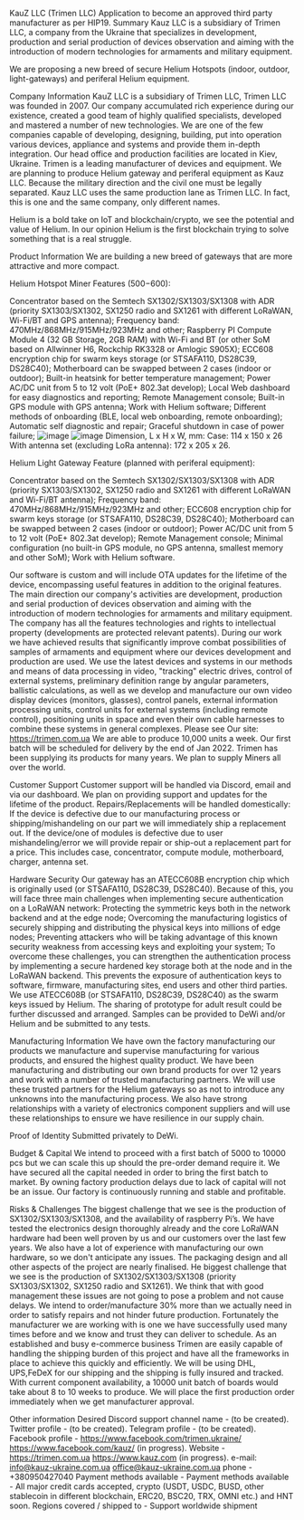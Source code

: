 KauZ LLC (Trimen LLC)
Application to become an approved third party manufacturer as per HIP19.
Summary
Kauz LLC is a subsidiary of Trimen LLC, a company from the Ukraine that specializes in development, production and serial production of devices observation and aiming with the introduction of modern technologies for armaments and military equipment.

We are proposing a new breed of secure Helium Hotspots (indoor, outdoor, light-gateways) and periferal Helium equipment.

Company Information
KauZ LLC is a subsidiary of Trimen LLC, Trimen LLC was founded in 2007.
Our company accumulated rich experience during our existence, created a good team of highly qualified specialists, developed and mastered a number of new technologies.
We are one of the few companies capable of developing, designing, building, put into operation various devices, appliance and systems and provide them in-depth integration.
Our head office and production facilities are located in Kiev, Ukraine. 
Trimen is a leading manufacturer of devices and equipment.
We are planning to produce Helium gateway and periferal equipment as Kauz LLC. Because the military direction and the civil one must be legally separated.
Kauz LLC uses the same production lane as Trimen LLC. In fact, this is one and the same company, only different names.

Helium is a bold take on IoT and blockchain/crypto, we see the potential and value of Helium.
In our opinion Helium is the first blockchain trying to solve something that is a real struggle.

Product Information
We are building a new breed of gateways that are more attractive and more compact.

Helium Hotspot Miner Features ($500-$600):

Concentrator based on the Semtech SX1302/SX1303/SX1308 with ADR (priority SX1303/SX1302, SX1250 radio and SX1261 with different LoRaWAN, Wi-Fi/BT and GPS antenna);
Frequency band: 470MHz/868MHz/915MHz/923MHz and other;
Raspberry PI Compute Module 4 (32 GB Storage, 2GB RAM) with Wi-Fi and BT (or other SoM based on Allwinner H6, Rockchip RK3328 or Amlogic S905X);
ECC608 encryption chip for swarm keys storage (or STSAFA110, DS28C39, DS28C40);
Motherboard can be swapped between 2 cases (indoor or outdoor);
Built-in heatsink for better temperature management;
Power AC/DC unit from 5 to 12 volt (PoE+ 802.3at develop);
Local Web dashboard for easy diagnostics and reporting;
Remote Management console;
Built-in GPS module with GPS antenna;
Work with Helium software;
Different methods of onboarding (BLE, local web onboarding, remote onboarding);
Automatic self diagnostic and repair;
Graceful shutdown in case of power failure;
![image](https://user-images.githubusercontent.com/86477251/131996983-7c22c8e3-59c1-4bea-8487-ad5cadf5d55d.png)
![image](https://user-images.githubusercontent.com/86477251/131997217-cdc0d836-e65c-4e98-9f53-32ea0a3ea379.png)
Dimension, L x H x W, mm:
Case: 114 x 150 x 26
With antenna set (excluding LoRa antenna): 172 x 205 x 26.

Helium Light Gateway Feature (planned with periferal equipment):

Concentrator based on the Semtech SX1302/SX1303/SX1308 with ADR (priority SX1303/SX1302, SX1250 radio and SX1261 with different LoRaWAN and Wi-Fi/BT antenna);
Frequency band: 470MHz/868MHz/915MHz/923MHz and other;
ECC608 encryption chip for swarm keys storage (or STSAFA110, DS28C39, DS28C40);
Motherboard can be swapped between 2 cases (indoor or outdoor);
Power AC/DC unit from 5 to 12 volt (PoE+ 802.3at develop);
Remote Management console;
Minimal configuration (no built-in GPS module, no GPS antenna, smallest memory and other SoM);
Work with Helium software.

Our software is custom and will include OTA updates for the lifetime of the device, encompassing useful features in addition to the original features.
The main direction our company's activities are development, production and serial production of devices observation and aiming with the introduction of modern technologies for armaments and military equipment.
The company has all the features technologies and rights to intellectual property (developments are protected relevant patents).
During our work we have achieved results that significantly improve combat possibilities of samples of armaments and equipment where our devices development and production are used.
We use the latest devices and systems in our methods and means of data processing in video, "tracking" electric drives, control of external systems, preliminary definition range by angular parameters, ballistic calculations, as well as we develop and manufacture our own video display devices (monitors, glasses), control panels, external information processing units, control units for external systems (including remote control), positioning units in space and even their own cable harnesses to combine these systems in general complexes.
Please see Our site: https://trimen.com.ua
We are able to produce 10,000 units a week. Our first batch will be scheduled for delivery by the end of Jan 2022.
Trimеn has been supplying its products for many years. We plan to supply Miners all over the world.

Customer Support
Customer support will be handled via Discord, email and via our dashboard. We plan on providing support and updates for the lifetime of the product.
Repairs/Replacements will be handled domestically:
If the device is defective due to our manufacturing process or shipping/mishandeling on our part we will immediately ship a replacement out.
If the device/one of modules is defective due to user mishandeling/error we will provide repair or ship-out a replacement part for a price.
This includes case, concentrator, compute module, motherboard, charger, antenna set.

Hardware Security
Our gateway has an ATECC608B encryption chip which is originally used (or STSAFA110, DS28C39, DS28C40).
Because of this, you will face three main challenges when implementing secure authentication on a LoRaWAN network:
Protecting the symmetric keys both in the network backend and at the edge node;
Overcoming the manufacturing logistics of securely shipping and distributing the physical keys into millions of edge nodes;
Preventing attackers who will be taking advantage of this known security weakness from accessing keys and exploiting your system;
To overcome these challenges, you can strengthen the authentication process by implementing a secure hardened key storage both at the node and in the LoRaWAN backend.
This prevents the exposure of authentication keys to software, firmware, manufacturing sites, end users and other third parties.
We use ATECC608B (or STSAFA110, DS28C39, DS28C40) as the swarm keys issued by Helium.
The sharing of prototype for adult result could be further discussed and arranged.
Samples can be provided to DeWi and/or Helium and be submitted to any tests.

Manufacturing Information
We have own the factory manufacturing our products we manufacture and supervise manufacturing for various products, and ensured the highest quality product.
We have been manufacturing and distributing our own brand products for over 12 years and work with a number of trusted manufacturing partners.
We will use these trusted partners for the Helium gateways so as not to introduce any unknowns into the manufacturing process.
We also have strong relationships with a variety of electronics component suppliers and will use these relationships to ensure we have resilience in our supply chain.

Proof of Identity
Submitted privately to DeWi.

Budget & Capital
We intend to proceed with a first batch of 5000 to 10000 pcs but we can scale this up should the pre-order demand require it.
We have secured all the capital needed in order to bring the first batch to market.
By owning factory production delays due to lack of capital will not be an issue.
Our factory is continuously running and stable and profitable.

Risks & Challenges
The biggest challenge that we see is the production of SX1302/SX1303/SX1308, and the availability of raspberry Pi’s.
We have tested the electronics design thoroughly already and the core LoRaWAN hardware had been well proven by us and our customers over the last few years.
We also have a lot of experience with manufacturing our own hardware, so we don't anticipate any issues.
The packaging design and all other aspects of the project are nearly finalised.
He biggest challenge that we see is the production of SX1302/SX1303/SX1308 (priority SX1303/SX1302, SX1250 radio and SX1261).
We think that with good management these issues are not going to pose a problem and not cause delays.
We intend to order/manufacture 30% more than we actually need in order to satisfy repairs and not hinder future production.
Fortunately the manufacturer we are working with is one we have successfully used many times before and we know and trust they can deliver to schedule.
As an established and busy e-commerce business Trimen are easily capable of handling the shipping burden of this project and have all the frameworks in place to achieve this quickly and efficiently.
We will be using DHL, UPS,FeDeX for our shipping and the shipping is fully insured and tracked.
With current component availability, a 10000 unit batch of boards would take about 8 to 10 weeks to produce.
We will place the first production order immediately when we get manufacturer approval.

Other information
Desired Discord support channel name - (to be created).
Twitter profile - (to be created).
Telegram profile - (to be created).
Facebook profile - https://www.facebook.com/trimen.ukraine/
https://www.facebook.com/kauz/ (in progress).
Website - https://trimen.com.ua
https://www.kauz.com (in progress).
e-mail:
info@kauz-ukraine.com.ua
office@kauz-ukraine.com.ua
phone - +380950427040
Payment methods available - Payment methods available - All major credit cards accepted, crypto (USDT, USDC, BUSD, other stablecoin in different blockchain, ERC20, BSC20, TRX, OMNI etc.) and HNT soon.
Regions covered / shipped to - Support worldwide shipment
